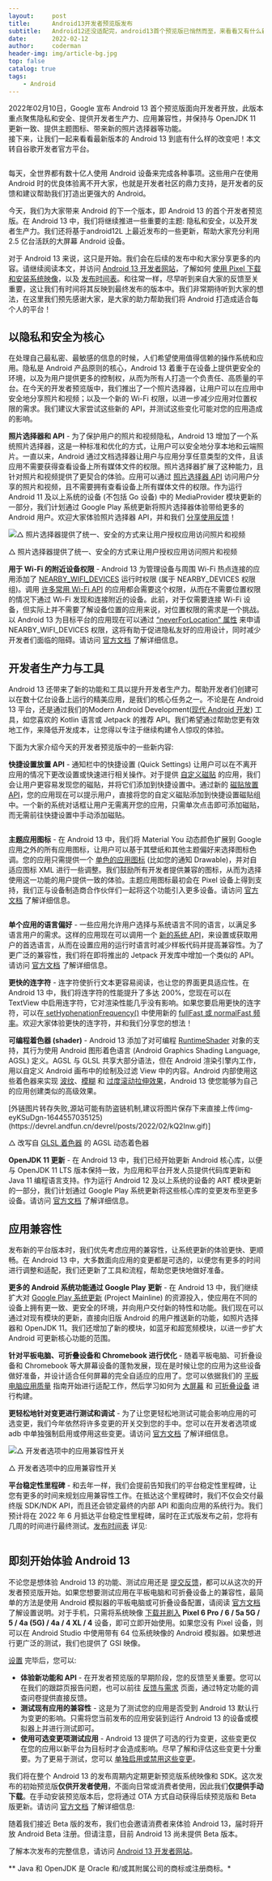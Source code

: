 ```yaml
---
layout:     post
title:      Android13开发者预览版发布
subtitle:   Android12还没适配完，android13首个预览版已悄然而至，来看看又有什么新特性吧
date:       2022-02-12
author:     coderman
header-img: img/article-bg.jpg
top: false
catalog: true 
tags:
    - Android
---
```

2022年02月10日，Google 宣布 Android 13 首个预览版面向开发者开放，此版本重点聚焦隐私和安全、提供开发者生产力、应用兼容性，并保持与 OpenJDK 11 更新一致、提供主题图标、带来新的照片选择器等功能。<br>
接下来，让我们一起来看看最新版本的 Android 13 到底有什么样的改变吧！本文转自谷歌开发者官方平台。
<p><img src="https://img-blog.csdnimg.cn/img_convert/6f84c6da15331cb0b4e35ba1b8d4f307.png" alt="" /></p> 
<p>每天&#xff0c;全世界都有数十亿人使用 Android 设备来完成各种事项。这些用户在使用 Android 时的优良体验离不开大家&#xff0c;也就是开发者社区的鼎力支持&#xff0c;是开发者的反馈和建议帮助我们打造出更强大的 Android。</p> 
<p>今天&#xff0c;我们为大家带来 Android 的下一个版本&#xff0c;即 Android 13 的首个开发者预览版。在 Android 13 中&#xff0c;我们将继续推进一些重要的主题: 隐私和安全&#xff0c;以及开发者生产力。我们还将基于android12L 上最近发布的一些更新，帮助大家充分利用 2.5 亿台活跃的大屏幕 Android 设备。</p> 
<p>对于 Android 13 来说&#xff0c;这只是开始。我们会在后续的发布中和大家分享更多的内容。请继续阅读本文&#xff0c;并访问 <a href="https://developer.android.google.cn/about/versions/13">Android 13 开发者网站</a>&#xff0c;了解如何 <a href="https://developer.android.google.cn/about/versions/13/download">使用 Pixel 下载和安装系统映像</a>&#xff0c;以及 <a href="https://developer.android.google.cn/about/versions/13/overview#timeline">发布时间表</a>。和往常一样&#xff0c;尽早听到来自大家的反馈至关重要&#xff0c;这让我们有时间将其反映到最终发布的版本中。我们非常期待听到大家的想法&#xff0c;在这里我们预先感谢大家&#xff0c;是大家的助力帮助我们将 Android 打造成适合每个人的平台&#xff01;</p> 
<h2><a id="_10"></a><strong>以隐私和安全为核心</strong></h2> 
<p>在处理自己最私密、最敏感的信息的时候&#xff0c;人们希望使用值得信赖的操作系统和应用。隐私是 Android 产品原则的核心&#xff0c;Android 13 着重于在设备上提供更安全的环境&#xff0c;以及为用户提供更多的控制权&#xff0c;从而为所有人打造一个负责任、高质量的平台。在今天的开发者预览版中&#xff0c;我们推出了一个照片选择器&#xff0c;让用户可以在应用中安全地分享照片和视频&#xff1b;以及一个新的 Wi-Fi 权限&#xff0c;以进一步减少应用对位置权限的需求。我们建议大家尝试这些新的 API&#xff0c;并测试这些变化可能对您的应用造成的影响。</p> 
<p><strong>照片选择器和 API</strong> - 为了保护用户的照片和视频隐私&#xff0c;Android 13 增加了一个系统照片选择器&#xff0c;这是一种标准和优化的方式&#xff0c;让用户可以安全地分享本地和云端照片。一直以来&#xff0c;Android 通过文档选择器让用户与应用分享任意类型的文件&#xff0c;且该应用不需要获得查看设备上所有媒体文件的权限。照片选择器扩展了这种能力&#xff0c;且针对照片和视频提供了更契合的体验。应用可以通过 <a href="https://developer.android.google.cn/about/versions/13/features/photopicker">照片选择器 API</a> 访问用户分享的照片和视频&#xff0c;且不需要拥有查看设备上所有媒体文件的权限。作为运行 Android 11 及以上系统的设备 (不包括 Go 设备) 中的 MediaProvider 模块更新的一部分&#xff0c;我们计划通过 Google Play 系统更新将照片选择器体验带给更多的 Android 用户。欢迎大家体验照片选择器 API&#xff0c;并和我们 <a href="https://developer.android.google.cn/about/versions/13/feedback">分享使用反馈</a>&#xff01;</p> 
<p><img src="https://img-blog.csdnimg.cn/img_convert/ea8e60d27135660478ea88e46f6c242f.gif" alt="△ 照片选择器提供了统一、安全的方式来让用户授权应用访问照片和视频" /></p> 
<p>△ 照片选择器提供了统一、安全的方式来让用户授权应用访问照片和视频</p> 
<p><strong>用于 Wi-Fi 的附近设备权限</strong> - Android 13 为管理设备与周围 Wi-Fi 热点连接的应用添加了 <a href="https://developer.android.google.cn/reference/android/Manifest.permission.html#NEARBY_WIFI_DEVICES">NEARBY_WIFI_DEVICES</a> 运行时权限 (属于 NEARBY_DEVICES 权限组)。调用 <a href="https://developer.android.google.cn/about/versions/13/features/nearby-wifi-devices-permission#check-for-apis-that-require-permission">许多常用 Wi-Fi API</a> 的应用都会需要这个权限&#xff0c;从而在不需要位置权限的情况下通过 Wi-Fi 发现和连接附近的设备。此前&#xff0c;对于仅需要连接 Wi-Fi 设备&#xff0c;但实际上并不需要了解设备位置的应用来说&#xff0c;对位置权限的需求是一个挑战。以 Android 13 为目标平台的应用现在可以通过 <a href="https://developer.android.google.cn/reference/android/R.attr.html#usesPermissionFlags">“neverForLocation” 属性</a> 来申请 NEARBY_WIFI_DEVICES 权限&#xff0c;这将有助于促进隐私友好的应用设计&#xff0c;同时减少开发者们面临的阻碍。请访问 <a href="https://developer.android.google.cn/about/versions/13/behavior-changes-13#nearby-wifi-devices-permission">官方文档</a> 了解详细信息。</p> 
<h2><a id="_22"></a><strong>开发者生产力与工具</strong></h2> 
<p>Android 13 还带来了新的功能和工具以提升开发者生产力。帮助开发者们创建可以在数十亿台设备上运行的精美应用&#xff0c;是我们的核心任务之一。不论是在 Android 13 平台&#xff0c;还是通过我们的Modern Android Development(<a href="https://developer.android.google.cn/modern-android-development">现代 Android 开发</a>) 工具&#xff0c;如您喜欢的 Kotlin 语言或 Jetpack 的推荐 API。我们希望通过帮助您更有效地工作&#xff0c;来降低开发成本&#xff0c;让您得以专注于继续构建令人惊叹的体验。</p> 
<p>下面为大家介绍今天的开发者预览版中的一些新内容:</p> 
<p><strong>快捷设置放置 API</strong> - 通知栏中的快捷设置 (Quick Settings) 让用户可以在不离开应用的情况下更改设置或快速进行相关操作。对于提供 <a href="https://developer.android.google.cn/reference/android/service/quicksettings/TileService">自定义磁贴</a> 的应用&#xff0c;我们会让用户更容易发现您的磁贴&#xff0c;并将它们添加到快捷设置中。通过新的 <a href="https://developer.android.google.cn/reference/android/app/StatusBarManager#requestAddTileService%28android.content.ComponentName,%20java.lang.CharSequence,%20android.graphics.drawable.Icon,%20java.util.concurrent.Executor,%20java.util.function.Consumer%3Cjava.lang.Integer%3E%29">磁贴放置 API</a>&#xff0c;您的应用现在可以提示用户&#xff0c;直接将您的自定义磁贴添加到快捷设置磁贴组中。一个新的系统对话框让用户无需离开您的应用&#xff0c;只需单次点击即可添加磁贴&#xff0c;而无需前往快捷设置中手动添加磁贴。</p> 
<p><img src="https://img-blog.csdnimg.cn/img_convert/63791812fada80675dba90043f0daf34.png" alt="" /></p> 
<p><strong>主题应用图标</strong> - 在 Android 13 中&#xff0c;我们将 Material You 动态颜色扩展到 Google 应用之外的所有应用图标&#xff0c;让用户可以基于其壁纸和其他主题偏好来选择图标色调。您的应用只需提供一个 <a href="https://developer.android.google.cn/about/versions/13/features#themed-app-icon-specs">单色的应用图标</a> (比如您的通知 Drawable)&#xff0c;并对自适应图标 XML 进行一些调整。我们鼓励所有开发者提供兼容的图标&#xff0c;从而为选择使用这一功能的用户提供一致的体验。主题应用图标最初会在 Pixel 设备上得到支持&#xff0c;我们正与设备制造商合作伙伴们一起将这个功能引入更多设备。请访问 <a href="https://developer.android.google.cn/about/versions/13/features#themed-app-icons">官方文档</a> 了解详细信息。</p> 
<p><img src="https://img-blog.csdnimg.cn/img_convert/21acd83811966679a4888adde96f2609.png" alt="" /></p> 
<p><strong>单个应用的语言偏好</strong> - 一些应用允许用户选择与系统语言不同的语言&#xff0c;以满足多语言用户的需求。这样的应用现在可以调用一个 <a href="https://developer.android.google.cn/reference/android/app/LocaleManager">新的系统 API</a>&#xff0c;来设置或获取用户的首选语言&#xff0c;从而在设置应用的运行时语言时减少样板代码并提高兼容性。为了更广泛的兼容性&#xff0c;我们将在即将推出的 Jetpack 开发库中增加一个类似的 API。请访问 <a href="https://developer.android.google.cn/about/versions/13/features/app-languages">官方文档</a> 了解详细信息。</p> 
<p><strong>更快的连字符</strong> - 连字符使折行文本更容易阅读&#xff0c;也让您的界面更具适应性。在 Android 13 中&#xff0c;我们将连字符的性能提升了多达 200%&#xff0c;您现在可以在 TextView 中启用连字符&#xff0c;它对渲染性能几乎没有影响。如果您要启用更快的连字符&#xff0c;可以在<a href="https://developer.android.google.cn/reference/android/widget/TextView#setHyphenationFrequency%28int%29"> setHyphenationFrequency()</a> 中使用新的 <a href="https://developer.android.google.cn/reference/android/widget/TextView#attr_android:hyphenationFrequency">fullFast 或 normalFast 频率</a>。欢迎大家体验更快的连字符&#xff0c;并和我们分享您的想法&#xff01;</p> 
<p><strong>可编程着色器 (shader)</strong> - Android 13 添加了对可编程 <a href="https://developer.android.google.cn/reference/android/graphics/RuntimeShader">RuntimeShader</a> 对象的支持&#xff0c;其行为使用 Android 图形着色语言 (Android Graphics Shading Language, AGSL) 定义。AGSL 与 GLSL 共享大部分语法&#xff0c;但在 Android 渲染引擎内工作&#xff0c;用以自定义 Android 画布中的绘制及过滤 View 中的内容。Android 内部使用这些着色器来实现 <a href="https://cs.android.com/android/platform/superproject/&#43;/master:frameworks/base/graphics/java/android/graphics/drawable/RippleShader.java;l&#61;24?q&#61;RippleShader&amp;sq&#61;">波纹</a>、<a href="https://cs.android.com/android/platform/superproject/&#43;/master:frameworks/native/libs/renderengine/skia/filters/BlurFilter.cpp?q&#61;RuntimeShader&amp;ss&#61;android%2Fplatform%2Fsuperproject&amp;start&#61;21">模糊</a> 和 <a href="https://cs.android.com/android/platform/superproject/&#43;/master:frameworks/base/tests/HwAccelerationTest/src/com/android/test/hwui/StretchShaderActivity.java?q&#61;RuntimeShader&amp;ss&#61;android%2Fplatform%2Fsuperproject&amp;start&#61;11">过度滚动拉伸效果</a>&#xff0c;Android 13 使您能够为自己的应用创建类似的高级效果。</p> 
<p>[外链图片转存失败,源站可能有防盗链机制,建议将图片保存下来直接上传(img-eyKSuDgn-1644557035125)(https://devrel.andfun.cn/devrel/posts/2022/02/kQ2Inw.gif)]</p> 
<p>△ 改写自 <a href="https://twitter.com/notargs/status/1250468645030858753">GLSL 着色器</a> 的 AGSL 动态着色器</p> 
<p><strong>OpenJDK 11 更新</strong> - 在 Android 13 中&#xff0c;我们已经开始更新 Android 核心库&#xff0c;以便与 OpenJDK 11 LTS 版本保持一致&#xff0c;为应用和平台开发人员提供代码库更新和 Java 11 编程语言支持。作为运行 Android 12 及以上系统的设备的 ART 模块更新的一部分&#xff0c;我们计划通过 Google Play 系统更新将这些核心库的变更发布至更多设备。请访问 <a href="https://developer.android.google.cn/about/versions/13/features#core-libraries">官方文档</a> 了解详细信息。</p> 
<h2><a id="_48"></a><strong>应用兼容性</strong></h2> 
<p>发布新的平台版本时&#xff0c;我们优先考虑应用的兼容性&#xff0c;让系统更新的体验更快、更顺畅。在 Android 13 中&#xff0c;大多数面向应用的变更都是可选的&#xff0c;以便您有更多的时间进行调整和适配&#xff0c;我们还更新了工具和流程&#xff0c;帮助您更快地做好准备。</p> 
<p><strong>更多的 Android 系统功能通过 Google Play 更新</strong> - 在 Android 13 中&#xff0c;我们继续扩大对 <a href="https://android-developers.googleblog.com/2019/05/fresher-os-with-projects-treble-and-mainline.html">Google Play 系统更新</a> (Project Mainline) 的资源投入&#xff0c;使应用在不同的设备上拥有更一致、更安全的环境&#xff0c;并向用户交付新的特性和功能。我们现在可以通过对现有模块的更新&#xff0c;直接向旧版 Android 的用户推送新的功能&#xff0c;如照片选择器和 OpenJDK 11。我们还增加了新的模块&#xff0c;如蓝牙和超宽频模块&#xff0c;以进一步扩大 Android 可更新核心功能的范围。</p> 
<p><strong>针对平板电脑、可折叠设备和 Chromebook 进行优化</strong> - 随着平板电脑、可折叠设备和 Chromebook 等大屏幕设备的蓬勃发展&#xff0c;现在是时候让您的应用为这些设备做好准备&#xff0c;并设计适合任何屏幕的完全自适应的应用了。您可以依据我们的 <a href="https://developer.android.google.cn/docs/quality-guidelines/tablet-app-quality">平板电脑应用质量</a> 指南开始进行适配工作&#xff0c;然后学习如何为 <a href="https://developer.android.google.cn/guide/topics/large-screens/get-started-with-large-screens">大屏幕</a> 和 <a href="https://developer.android.google.cn/guide/topics/ui/foldables">可折叠设备</a> 进行构建。</p> 
<p><strong>更轻松地针对变更进行测试和调试</strong> - 为了让您更轻松地测试可能会影响应用的可选变更&#xff0c;我们今年依然将许多变更的开关交到您的手中。您可以在开发者选项或 adb 中单独强制启用或停用这些变更。请访问 <a href="https://developer.android.google.cn/about/versions/13/reference/compat-framework-changes">官方文档</a> 了解详细信息。</p> 
<p><img src="https://img-blog.csdnimg.cn/img_convert/8644afebf51d926977a93fea9e9ea020.png" alt="△ 开发者选项中的应用兼容性开关" /></p> 
<p>△ 开发者选项中的应用兼容性开关</p> 
<p><strong>平台稳定性里程碑</strong> - 和去年一样&#xff0c;我们会提前告知我们的平台稳定性里程碑&#xff0c;让您有更多的时间来规划应用兼容性工作。在抵达这个里程碑时&#xff0c;我们不仅会交付最终版 SDK/NDK API&#xff0c;而且还会锁定最终的内部 API 和面向应用的系统行为。我们预计将在 2022 年 6 月抵达平台稳定性里程碑&#xff0c;届时在正式版发布之前&#xff0c;您将有几周的时间进行最终测试。<a href="https://developer.android.google.cn/about/versions/13/overview">发布时间表</a> 详见:</p> 
<p><img src="https://img-blog.csdnimg.cn/img_convert/7bba34af7ab79109ee4ebcaaaa736e5e.png" alt="" /></p> 
<h2><a id="_Android_13_66"></a><strong>即刻开始体验 Android 13</strong></h2> 
<p>不论您是想体验 Android 13 的功能、测试应用还是 <a href="https://developer.android.google.cn/about/versions/13/feedback">提交反馈</a>&#xff0c;都可以从这次的开发者预览版开始。如果您想要测试应用在平板电脑和可折叠设备上的兼容性&#xff0c;最简单的方法是使用 Android 模拟器的平板电脑或可折叠设备配置&#xff0c;请阅读 <a href="https://developer.android.google.cn/about/versions/13/get">官方文档</a> 了解设置说明。对于手机&#xff0c;只需将系统映像 <a href="https://developer.android.google.cn/about/versions/13/download">下载并刷入</a> <strong>Pixel 6 Pro / 6 / 5a 5G / 5 / 4a (5G) / 4a / 4 XL / 4</strong> 设备&#xff0c;即可立即开始使用。如果您没有 Pixel 设备&#xff0c;则可以在 Android Studio 中使用带有 64 位系统映像的 Android 模拟器。如果想进行更广泛的测试&#xff0c;我们也提供了 GSI 映像。</p> 
<p><a href="https://developer.android.google.cn/about/versions/13/setup-sdk">设置</a> 完毕后&#xff0c;您可以:</p> 
<ul><li><strong>体验新功能和 API</strong> - 在开发者预览版的早期阶段&#xff0c;您的反馈至关重要。您可以在我们的跟踪页报告问题&#xff0c;也可以前往 <a href="https://developer.android.google.cn/about/versions/13/feedback">反馈与需求</a> 页面&#xff0c;通过特定功能的调查问卷提供直接反馈。</li><li><strong>测试现有应用的兼容性</strong> - 这是为了测试您的应用是否受到 Android 13 默认行为变更的影响。只需将您当前发布的应用安装到运行 Android 13 的设备或模拟器上并进行测试即可。</li><li><strong>使用可选变更项测试应用</strong> - Android 13 提供了可选的行为变更&#xff0c;这些变更仅在您的应用以新平台为目标时才会造成影响。尽早了解和评估这些变更十分重要。为了更易于测试&#xff0c;您可以 <a href="https://developer.android.google.cn/about/versions/13/reference/compat-framework-changes">单独启用或禁用这些变更</a>。</li></ul> 
<p>我们将在整个 Android 13 的发布周期内定期更新预览版系统映像和 SDK。这次发布的初始预览版<strong>仅供开发者使用</strong>&#xff0c;不面向日常或消费者使用&#xff0c;因此我们<strong>仅提供手动下载</strong>。在手动安装预览版本后&#xff0c;您将通过 OTA 方式自动获得后续预览版和 Beta 版更新。请访问 <a href="https://developer.android.google.cn/about/versions/13/get">官方文档</a> 了解详细信息:</p> 
<p>随着我们接近 Beta 版的发布&#xff0c;我们也会邀请消费者来体验 Android 13&#xff0c;届时将开放 Android Beta 注册。但请注意&#xff0c;目前 Android 13 尚未提供 Beta 版本。</p> 
<p>了解本次发布的完整信息&#xff0c;请访问 <a href="https://developer.android.google.cn/about/versions/13">Android 13 开发者网站</a>。</p> 
<p>** Java 和 OpenJDK 是 Oracle 和/或其附属公司的商标或注册商标。*</p>           